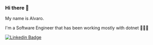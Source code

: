 ### Hi there 👋

My name is Alvaro.

I'm a Software Engineer that has been working mostly with dotnet 👨🏻‍💻

[![Linkedin Badge](https://img.shields.io/badge/-LinkedIn-blue?style=flat-square&logo=Linkedin&logoColor=white&link=https://www.linkedin.com/in/alvaro-kramer)](https://www.linkedin.com/in/alvaro-kramer) 
